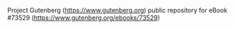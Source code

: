 Project Gutenberg (https://www.gutenberg.org) public repository for eBook #73529 (https://www.gutenberg.org/ebooks/73529)

